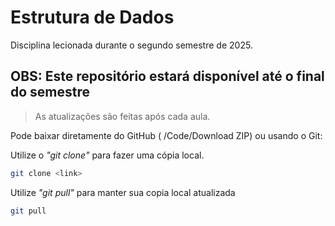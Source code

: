 # Estrutura de Dados

Disciplina lecionada durante o segundo semestre de 2025.

## OBS: Este repositório estará disponível até o final do semestre
> As atualizações são feitas após cada aula.

Pode baixar diretamente do GitHub ( /Code/Download ZIP) ou usando o Git:

Utilize o *"git clone"* para fazer uma cópia local.
```bash
git clone <link>
```
Utilize *"git pull"* para manter sua copia local atualizada

```bash
git pull 
```
